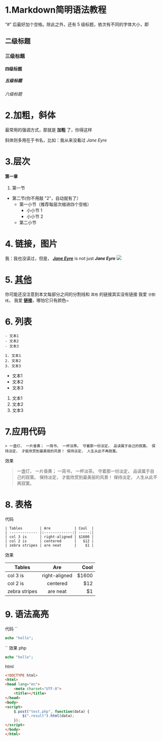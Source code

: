 # 1.Markdown简明语法教程

“#” 后最好加个空格。除此之外，还有 5 级标题，依次有不同的字体大小，即

## 二级标题
### 三级标题
#### 四级标题
##### 五级标题
###### 六级标题

# 2.加粗，斜体

最常用的强调方式，那就是 **加粗** 了，你得这样

斜体则多用在于书名，比如：我从来没看过 *Jane Eyre*

# 3.层次

#### 第一章

1. 第一节
* 第二节(你不用敲 "2"，自动就有了）
    * 第一小节（推荐每层次缩进四个空格）
        * 小小节 1
        * 小小节 2
    * 第二小节

# 4. 链接，图片

我：我也没读过，但是， [***Jane Eyre***](http://book.douban.com/subject/1141406/) is not just ***Jane Eyre***
![](http://img3.douban.com/mpic/s1108264.jpg)

# 5. [其他][null-link]

你可能还没注意到本文每部分之间的分割线和 `其他` 的链接其实没有链接
我爱 `分割线`， 我爱 [**链接**][null-link]，哪怕它只有颜色~

[null-link]: chrome://not-a-link

# 6. 列表
```
- 文本1
- 文本2
- 文本3

1. 文本1
2. 文本2
3. 文本3
```

- 文本1
- 文本2
- 文本3

1. 文本1
2. 文本2
3. 文本3

# 7.应用代码
```
> 一盏灯， 一片昏黄； 一简书， 一杯淡茶。 守着那一份淡定， 品读属于自己的寂寞。 保持淡定， 才能欣赏到最美丽的风景！ 保持淡定， 人生从此不再寂寞。
```
效果
> 一盏灯， 一片昏黄； 一简书， 一杯淡茶。 守着那一份淡定， 品读属于自己的寂寞。 保持淡定， 才能欣赏到最美丽的风景！ 保持淡定， 人生从此不再寂寞。

# 8. 表格
代码
```
| Tables        | Are           | Cool  |
| ------------- |:-------------:| -----:|
| col 3 is      | right-aligned | $1600 |
| col 2 is      | centered      |   $12 |
| zebra stripes | are neat      |    $1 |
```
效果

| Tables        | Are           | Cool  |
| ------------- |:-------------:| -----:|
| col 3 is      | right-aligned | $1600 |
| col 2 is      | centered      |   $12 |
| zebra stripes | are neat      |    $1 |

# 9. 语法高亮
代码
``
```php
echo "hello";

```
``
效果
php
```php
echo "hello";

```
html
```html
<!DOCTYPE html>
<html>
<head lang="en">
    <meta charset="UTF-8">
    <title></title>
</head>
<body>
<script>
    $.post("test.php", function(data) {
        $(".result").html(data);
    });
</script>
</body>
</html>

```
